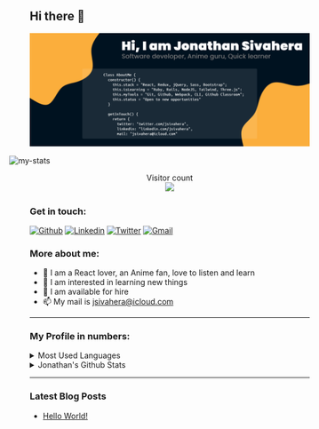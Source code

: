 ## Hi there 👋

![github-headline](./assets/github-headline.jpg)

<center style="left:50%;transform:translateX(-50%);">
  <img src="https://visitor-badge.glitch.me/badge?page_id=jssol&left_color=green&right_color=blue" alt="my-stats"/>
</center>
<p align="center"> 
  Visitor count<br>
  <img src="https://profile-counter.glitch.me/jssol/count.svg" />
</p>

### Get in touch:

[![Github](https://img.shields.io/badge/-Github-000?style=flat&logo=Github&logoColor=white)](https://github.com/jssol)
[![Linkedin](https://img.shields.io/badge/-LinkedIn-blue?style=flat&logo=Linkedin&logoColor=white)](https://www.linkedin.com/in/jsivahera)
[![Twitter](https://img.shields.io/badge/-Twitter-blue?style=flat&logo=Twitter&logoColor=white)](https://www.twitter.com/jsivahera)
[![Gmail](https://img.shields.io/badge/-Gmail-c14438?style=flat&logo=Gmail&logoColor=white)](mailto:jsivahera@icloud.com)

### More about me:

- 🚀 I am a React lover, an Anime fan, love to listen and learn
- 👀 I am interested in learning new things
- 🌱 I am available for hire
- 📫 My mail is [jsivahera@icloud.com](jsivahera@icloud.com)

---

### My Profile in numbers:

<details>
  <summary>Most Used Languages</summary>
  <div><a href="https://github.com/jssol/github-readme-stats"><img src="https://github-readme-stats.vercel.app/api/top-langs/?username=jssol" alt="image-stat"></a></div>
</details> 
  
<details>
  <summary>Jonathan's Github Stats</summary>
  <div><img src="https://github-readme-stats.vercel.app/api?username=jssol" alt="my-stats"/></div>
</details>

---

### Latest Blog Posts
<!-- BLOG-POST-LIST:START -->
- [Hello World!](https://dev.to/jssol/hello-world-4o12)
<!-- BLOG-POST-LIST:END -->
